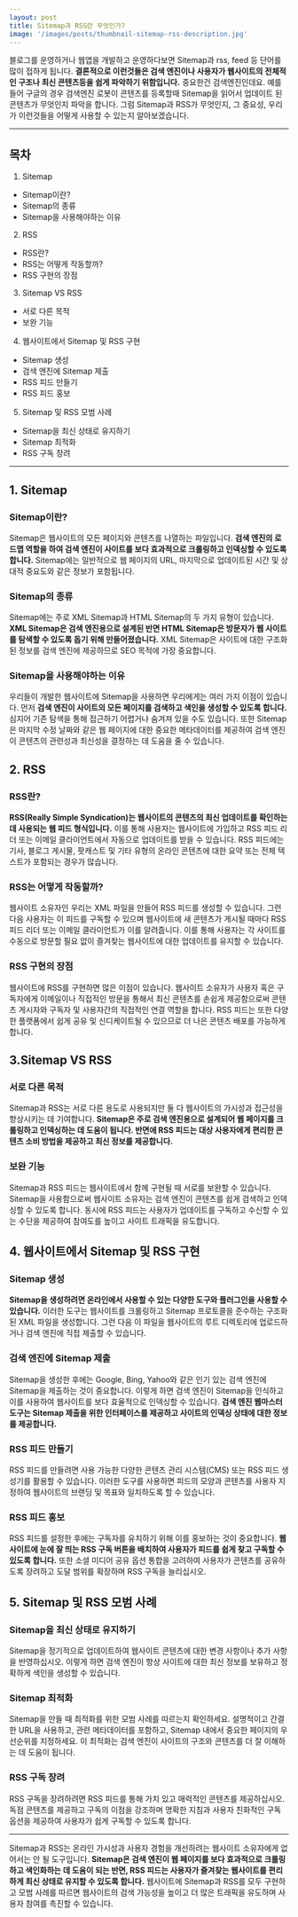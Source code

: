 ```yaml
---
layout: post
title: Sitemap과 RSS란 무엇인가?
image: '/images/posts/thumbnail-sitemap-rss-description.jpg'
---
```

블로그를 운영하거나 웹앱을 개발하고 운영하다보면 Sitemap과 rss, feed 등 단어를 많이 접하게 됩니다. **결론적으로 이런것들은 검색 엔진이나 사용자가 웹사이트의 전체적인 구조나 최신 콘텐츠등을 쉽게 파악하기 위함입니다.** 중요한건 검색엔진인데요. 예를들어 구글의 경우 검색엔진 로봇이 콘텐츠를 등록할때 Sitemap을 읽어서 업데이트 된 콘텐츠가 무엇인지 파악을 합니다. 그럼 Sitemap과 RSS가 무엇인지, 그 중요성, 우리가 이런것들을 어떻게 사용할 수 있는지 알아보겠습니다.

- - -

## 목차
1. Sitemap
- Sitemap이란?
- Sitemap의 종류
- Sitemap을 사용해야하는 이유

2. RSS
- RSS란?
- RSS는 어떻게 작동할까?
- RSS 구현의 장점

3. Sitemap VS RSS
- 서로 다른 목적
- 보완 기능

4. 웹사이트에서 Sitemap 및 RSS 구현
- Sitemap 생성
- 검색 엔진에 Sitemap 제출
- RSS 피드 만들기
- RSS 피드 홍보

5. Sitemap 및 RSS 모범 사례
- Sitemap을 최신 상태로 유지하기
- Sitemap 최적화
- RSS 구독 장려

- - -

## 1. Sitemap
### Sitemap이란?
Sitemap은 웹사이트의 모든 페이지와 콘텐츠를 나열하는 파일입니다. **검색 엔진의 로드맵 역할을 하여 검색 엔진이 사이트를 보다 효과적으로 크롤링하고 인덱싱할 수 있도록 합니다.** Sitemap에는 일반적으로 웹 페이지의 URL, 마지막으로 업데이트된 시간 및 상대적 중요도와 같은 정보가 포함됩니다.

### Sitemap의 종류
Sitemap에는 주로 XML Sitemap과 HTML Sitemap의 두 가지 유형이 있습니다. **XML Sitemap은 검색 엔진용으로 설계된 반면 HTML Sitemap은 방문자가 웹 사이트를 탐색할 수 있도록 돕기 위해 만들어졌습니다.** XML Sitemap은 사이트에 대한 구조화된 정보를 검색 엔진에 제공하므로 SEO 목적에 가장 중요합니다.

### Sitemap을 사용해야하는 이유
우리들이 개발한 웹사이트에 Sitemap을 사용하면 우리에게는 여러 가지 이점이 있습니다. 먼저 **검색 엔진이 사이트의 모든 페이지를 검색하고 색인을 생성할 수 있도록 합니다.** 심지어 기존 탐색을 통해 접근하기 어렵거나 숨겨져 있을 수도 있습니다. 또한 Sitemap은 마지막 수정 날짜와 같은 웹 페이지에 대한 중요한 메타데이터를 제공하여 검색 엔진이 콘텐츠의 관련성과 최신성을 결정하는 데 도움을 줄 수 있습니다.

## 2. RSS
### RSS란?
**RSS(Really Simple Syndication)는 웹사이트의 콘텐츠의 최신 업데이트를 확인하는데 사용되는 웹 피드 형식입니다.** 이를 통해 사용자는 웹사이트에 가입하고 RSS 피드 리더 또는 이메일 클라이언트에서 자동으로 업데이트를 받을 수 있습니다. RSS 피드에는 기사, 블로그 게시물, 팟캐스트 및 기타 유형의 온라인 콘텐츠에 대한 요약 또는 전체 텍스트가 포함되는 경우가 많습니다.

### RSS는 어떻게 작동할까?
웹사이트 소유자인 우리는 XML 파일을 만들어 RSS 피드를 생성할 수 있습니다. 그런 다음 사용자는 이 피드를 구독할 수 있으며 웹사이트에 새 콘텐츠가 게시될 때마다 RSS 피드 리더 또는 이메일 클라이언트가 이를 알려줍니다. 이를 통해 사용자는 각 사이트를 수동으로 방문할 필요 없이 즐겨찾는 웹사이트에 대한 업데이트를 유지할 수 있습니다.

### RSS 구현의 장점
웹사이트에 RSS를 구현하면 많은 이점이 있습니다. 웹사이트 소유자가 사용자 혹은 구독자에게 이메일이나 직접적인 방문을 통해서 최신 콘텐츠를 손쉽게 제공함으로써 콘텐츠 게시자와 구독자 및 사용자간의 직접적인 연결 역할을 합니다. RSS 피드는 또한 다양한 플랫폼에서 쉽게 공유 및 신디케이트될 수 있으므로 더 나은 콘텐츠 배포를 가능하게 합니다.

## 3.Sitemap VS RSS
### 서로 다른 목적
Sitemap과 RSS는 서로 다른 용도로 사용되지만 둘 다 웹사이트의 가시성과 접근성을 향상시키는 데 기여합니다. **Sitemap은 주로 검색 엔진용으로 설계되어 웹 페이지를 크롤링하고 인덱싱하는 데 도움이 됩니다. 반면에 RSS 피드는 대상 사용자에게 편리한 콘텐츠 소비 방법을 제공하고 최신 정보를 제공합니다.**

### 보완 기능
Sitemap과 RSS 피드는 웹사이트에서 함께 구현될 때 서로를 보완할 수 있습니다. Sitemap을 사용함으로써 웹사이트 소유자는 검색 엔진이 콘텐츠를 쉽게 검색하고 인덱싱할 수 있도록 합니다. 동시에 RSS 피드는 사용자가 업데이트를 구독하고 수신할 수 있는 수단을 제공하여 참여도를 높이고 사이트 트래픽을 유도합니다.

## 4. 웹사이트에서 Sitemap 및 RSS 구현
### Sitemap 생성
**Sitemap을 생성하려면 온라인에서 사용할 수 있는 다양한 도구와 플러그인을 사용할 수 있습니다.** 이러한 도구는 웹사이트를 크롤링하고 Sitemap 프로토콜을 준수하는 구조화된 XML 파일을 생성합니다. 그런 다음 이 파일을 웹사이트의 루트 디렉토리에 업로드하거나 검색 엔진에 직접 제출할 수 있습니다.

### 검색 엔진에 Sitemap 제출
Sitemap을 생성한 후에는 Google, Bing, Yahoo와 같은 인기 있는 검색 엔진에 Sitemap을 제출하는 것이 중요합니다. 이렇게 하면 검색 엔진이 Sitemap을 인식하고 이를 사용하여 웹사이트를 보다 효율적으로 인덱싱할 수 있습니다. **검색 엔진 웹마스터 도구는 Sitemap 제출을 위한 인터페이스를 제공하고 사이트의 인덱싱 상태에 대한 정보를 제공합니다.**

### RSS 피드 만들기
RSS 피드를 만들려면 사용 가능한 다양한 콘텐츠 관리 시스템(CMS) 또는 RSS 피드 생성기를 활용할 수 있습니다. 이러한 도구를 사용하면 피드의 모양과 콘텐츠를 사용자 지정하여 웹사이트의 브랜딩 및 목표와 일치하도록 할 수 있습니다.

### RSS 피드 홍보
RSS 피드를 설정한 후에는 구독자를 유치하기 위해 이를 홍보하는 것이 중요합니다. **웹 사이트에 눈에 잘 띄는 RSS 구독 버튼을 배치하여 사용자가 피드를 쉽게 찾고 구독할 수 있도록 합니다.** 또한 소셜 미디어 공유 옵션 통합을 고려하여 사용자가 콘텐츠를 공유하도록 장려하고 도달 범위를 확장하며 RSS 구독을 늘리십시오.


## 5. Sitemap 및 RSS 모범 사례
### Sitemap을 최신 상태로 유지하기
Sitemap을 정기적으로 업데이트하여 웹사이트 콘텐츠에 대한 변경 사항이나 추가 사항을 반영하십시오. 이렇게 하면 검색 엔진이 항상 사이트에 대한 최신 정보를 보유하고 정확하게 색인을 생성할 수 있습니다.

### Sitemap 최적화
Sitemap을 만들 때 최적화를 위한 모범 사례를 따르는지 확인하세요. 설명적이고 간결한 URL을 사용하고, 관련 메타데이터를 포함하고, Sitemap 내에서 중요한 페이지의 우선순위를 지정하세요. 이 최적화는 검색 엔진이 사이트의 구조와 콘텐츠를 더 잘 이해하는 데 도움이 됩니다.

### RSS 구독 장려
RSS 구독을 장려하려면 RSS 피드를 통해 가치 있고 매력적인 콘텐츠를 제공하십시오. 독점 콘텐츠를 제공하고 구독의 이점을 강조하며 명확한 지침과 사용자 친화적인 구독 옵션을 제공하여 사용자가 쉽게 구독할 수 있도록 합니다.

- - -

Sitemap과 RSS는 온라인 가시성과 사용자 경험을 개선하려는 웹사이트 소유자에게 없어서는 안 될 도구입니다. **Sitemap은 검색 엔진이 웹 페이지를 보다 효과적으로 크롤링하고 색인화하는 데 도움이 되는 반면, RSS 피드는 사용자가 즐겨찾는 웹사이트를 편리하게 최신 상태로 유지할 수 있도록 합니다.** 웹사이트에 Sitemap과 RSS를 모두 구현하고 모범 사례를 따르면 웹사이트의 검색 가능성을 높이고 더 많은 트래픽을 유도하며 사용자 참여를 촉진할 수 있습니다.